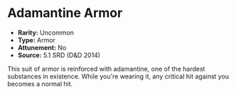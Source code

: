 # Adamantine Armor

- **Rarity:** Uncommon
- **Type:** Armor
- **Attunement:** No
- **Source:** 5.1 SRD (D&D 2014)

This suit of armor is reinforced with adamantine, one of the hardest substances in existence. While you're wearing it, any critical hit against you becomes a normal hit.
